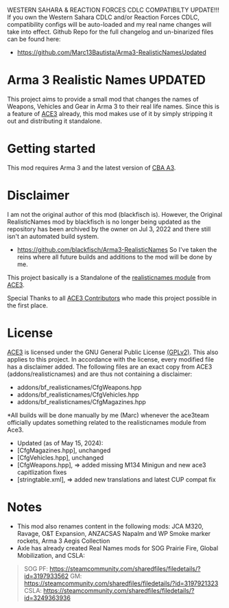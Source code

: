 WESTERN SAHARA & REACTION FORCES CDLC COMPATIBILTY UPDATE!!!
If you own the Western Sahara CDLC and/or Reaction Forces CDLC, compatibility configs will be auto-loaded and my real name changes will take into effect.
Github Repo for the full changelog and un-binarized files can be found here:
- https://github.com/Marc13Bautista/Arma3-RealisticNamesUpdated

# Arma 3 Realistic Names UPDATED
This project aims to provide a small mod that changes the names of Weapons, Vehicles and Gear in Arma 3 to their real life names. Since this is a feature of [ACE3](https://github.com/acemod/ACE3) already, this mod makes use of it by simply stripping it out and distributing it standalone. 

# Getting started

This mod requires Arma 3 and the latest version of <a href="https://github.com/CBATeam/CBA_A3/releases">CBA A3</a>.

# Disclaimer
I am not the original author of this mod (blackfisch is). However, the Original RealisticNames mod by blackfisch is no longer being updated as the repository has been archived by the owner on Jul 3, 2022 and there still isn't an automated build system.
- https://github.com/blackfisch/Arma3-RealisticNames
So I've taken the reins where all future builds and additions to the mod will be done by me.

This project basically is a Standalone of the [realisticnames module](https://github.com/acemod/ACE3/tree/master/addons/realisticnames) from [ACE3](https://github.com/acemod/ACE3).

Special Thanks to all [ACE3 Contributors](https://github.com/acemod/ACE3/blob/master/AUTHORS.txt) who made this project possible in the first place.

# License
[ACE3](https://github.com/acemod/ACE3) is licensed under the GNU General Public License [(GPLv2)](LICENSE). This also applies to this project.
In accordance with the license, every modified file has a disclaimer added. The following files are an exact copy from ACE3 (addons/realisticnames) and are thus not containing a disclaimer:

- addons/bf_realisticnames/CfgWeapons.hpp
- addons/bf_realisticnames/CfgVehicles.hpp
- addons/bf_realisticnames/CfgMagazines.hpp

*All builds will be done manually by me (Marc) whenever the ace3team officially updates something related to the realisticnames module from Ace3.
- Updated (as of May 15, 2024):
- [CfgMagazines.hpp], unchanged
- [CfgVehicles.hpp], unchanged
- [CfgWeapons.hpp], => added missing M134 Minigun and new ace3 capitlization fixes
- [stringtable.xml], => added new translations and latest CUP compat fix

# Notes
- This mod also renames content in the following mods: JCA M320, Ravage, O&T Expansion, ANZACSAS Napalm and WP Smoke marker rockets, Arma 3 Aegis Collection
- Axle has already created Real Names mods for SOG Prairie Fire, Global Mobilization, and CSLA:
> SOG PF: https://steamcommunity.com/sharedfiles/filedetails/?id=3197933562
> GM: https://steamcommunity.com/sharedfiles/filedetails/?id=3197921323
> CSLA: https://steamcommunity.com/sharedfiles/filedetails/?id=3249363936